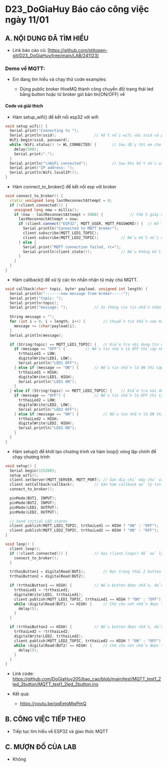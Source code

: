 # D23_DoGiaHuy Báo cáo công việc ngày 11/01

## A. NỘI DUNG ĐÃ TÌM HIỂU

- Link báo cáo cũ: [https://github.com/ptitopen-git/D23_DoGiaHuy/tree/main/LAB/241123]

### Demo về MQTT:

- Em đang tìm hiểu và chạy thử code examples:
	
	+ Dùng public broker HiveMQ thành công chuyển đổi trạng thái led bằng button hoặc từ broker gửi bản tin(ON/OFF) về

#### Code và giải thích
	
- Hàm setup_wifi() để kết nối esp32 với wifi

```cpp
void setup_wifi() {
  Serial.print("Connecting to ");
  Serial.println(ssid);					// kết nối wifi với ssid và pass
  WiFi.begin(ssid, password);
  while (WiFi.status() != WL_CONNECTED) {		// Sau đấy thì em cho esp liên tục kết nối với wifi bằng WiFi.status()
    delay(500);
    Serial.print(".");
  }
  Serial.println("\nWiFi connected");			// Sau khi kết nối wifi thành công thì in ra serial cùng với địa chỉ IP 
  Serial.print("IP address: ");
  Serial.println(WiFi.localIP());
}

```

- Hàm connect_to_broker() để kết nối esp với broker

```cpp
void connect_to_broker() {
  static unsigned long lastReconnectAttempt = 0;
  if (!client.connected()) {
    unsigned long now = millis();
    if (now - lastReconnectAttempt > 5000) {			// Chờ 5 giây để gọi lại
      lastReconnectAttempt = now;
      if (client.connect("ESP32", MQTT_USER, MQTT_PASSWORD)) {	// Kết nối với client.connect() và xác thực bằng tên người dùng, mật khẩu
        Serial.println("Connected to MQTT broker");
        client.subscribe(MQTT_LED1_TOPIC);
        client.subscribe(MQTT_LED2_TOPIC);			// Nếu kết nối được in ra serial và đăng ký 2 chủ đề LED1 và LED2
      } else {
        Serial.print("MQTT connection failed, rc=");
        Serial.println(client.state());				// Nếu không kết nối được, in ra serial và kết nối lại 
      }
    }
  }
}
```

- Hàm callback() để xử lý các tin nhắn nhận từ máy chủ MQTT.

```cpp
void callback(char* topic, byte* payload, unsigned int length) {
  Serial.println("-------new message from broker-----");
  Serial.print("topic: ");
  Serial.println(topic);
  Serial.print("message: ");			// In thông tin tin nhắn nhận được (topic và nội dung).
  
  String message = "";
  for (int i = 0; i < length; i++) {		// Chuyển tin nhắn vào mảng string và in ra serial
    message += (char)payload[i];
  }
  Serial.println(message);

  if (String(topic) == MQTT_LED1_TOPIC) {	// Kiểm tra nội dung tin nhắn có phải là tin nhắn điểu khiển không(ON/OFF)
    if (message == "OFF") {			// Nếu tin nhắn là OFF thì cập nhật trạng thái led, tắt đèn và in ra màn hình
      trthaiLed1 = LOW;
      digitalWrite(LED1, LOW);
      Serial.println("LED1 OFF");
    } else if (message == "ON") {		// Nếu tin nhắn là ON thì cập nhật trạng thái led, bật đèn và in ra màn hình
      trthaiLed1 = HIGH;
      digitalWrite(LED1, HIGH);
      Serial.println("LED1 ON");
    }
  } else if (String(topic) == MQTT_LED2_TOPIC) {	// Kiểm tra nội dung tin nhắn có phải là tin nhắn điểu khiển không(ON/OFF)
    if (message == "OFF") {				// Nếu tin nhắn là OFF thì cập nhật trạng thái led, tắt đèn và in ra màn hình
      trthaiLed2 = LOW;
      digitalWrite(LED2, LOW);
      Serial.println("LED2 OFF");
    } else if (message == "ON") {			// Nếu tin nhắn là ON thì cập nhật trạng thái led, bật đèn và in ra màn hình
      trthaiLed2 = HIGH;
      digitalWrite(LED2, HIGH);
      Serial.println("LED2 ON");
    }
  }
}
```

- Hàm setup() để khởi tạo chương trình và hàm loop() vòng lặp chính để chạy chương trình

```cpp
void setup() {
  Serial.begin(115200);
  setup_wifi();
  client.setServer(MQTT_SERVER, MQTT_PORT);	// Gán địa chỉ máy chủ và cổng MQTT cho đối tượng client.
  client.setCallback(callback);			// Gán hàm callback xử lý tin nhắn từ MQTT.
  connect_to_broker();

  pinMode(BUT1, INPUT);
  pinMode(BUT2, INPUT);
  pinMode(LED1, OUTPUT);
  pinMode(LED2, OUTPUT);

  // Send initial LED states
  client.publish(MQTT_LED1_TOPIC, trthaiLed1 == HIGH ? "ON" : "OFF");	// Gửi trạng thái ban đầu của LED đến máy chủ MQTT.
  client.publish(MQTT_LED2_TOPIC, trthaiLed2 == HIGH ? "ON" : "OFF");
}

void loop() {
  client.loop();
  if (!client.connected()) {			// Gọi client.loop() để xử lý kết nối và tin nhắn MQTT nếu không kết nối MQTT, thử kết nối lại (connect_to_broker())
    connect_to_broker();
  }

  trthaiButton1 = digitalRead(BUT1);		// Đọc trạng thái 2 button
  trthaiButton2 = digitalRead(BUT2);

  if (trthaiButton1 == HIGH) {			// Nếu button được nhấn, đảo trạng thái led và gửi trạng thái mới về broker
    trthaiLed1 = !trthaiLed1;
    digitalWrite(LED1, trthaiLed1);
    client.publish(MQTT_LED1_TOPIC, trthaiLed1 == HIGH ? "ON" : "OFF");
    while (digitalRead(BUT1) == HIGH) {		// Chờ cho nút nhấn được thả ra
      delay(5);
    }
  }

  if (trthaiButton2 == HIGH) {			// Nếu button được nhấn, đảo trạng thái led và gửi trạng thái mới về broker
    trthaiLed2 = !trthaiLed2;
    digitalWrite(LED2, trthaiLed2);
    client.publish(MQTT_LED2_TOPIC, trthaiLed2 == HIGH ? "ON" : "OFF");
    while (digitalRead(BUT2) == HIGH) {		// Chờ cho nút nhấn được thả ra
      delay(5);
    }
  }
}

```

- Link code: https://github.com/DoGiaHuy205/bao_cao/blob/main/test/MQTT_test1_2led_2button/MQTT_test1_2led_2button.ino

- Kết quả:

	+ https://youtu.be/gqEetgMwPmQ


## B. CÔNG VIỆC TIẾP THEO

- Tiếp tục tìm hiểu về ESP32 và giao thức MQTT

## C. MƯỢN ĐỒ CỦA LAB

- Không
